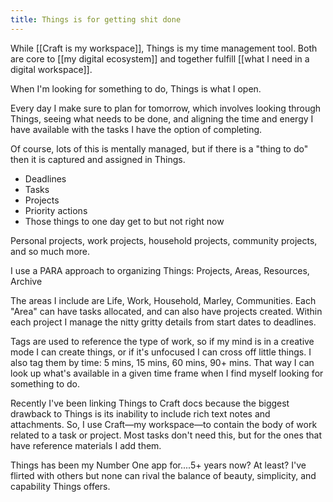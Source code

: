 ```yaml
---
title: Things is for getting shit done
---
```

While [[Craft is my workspace]], Things is my time management tool. Both are core to [[my digital ecosystem]] and together fulfill [[what I need in a digital workspace]].

When I'm looking for something to do, Things is what I open.

Every day I make sure to plan for tomorrow, which involves looking through Things, seeing what needs to be done, and aligning the time and energy I have available with the tasks I have the option of completing.

Of course, lots of this is mentally managed, but if there is a "thing to do" then it is captured and assigned in Things.

- Deadlines
- Tasks
- Projects
- Priority actions
- Those things to one day get to but not right now

Personal projects, work projects, household projects, community projects, and so much more.

I use a PARA approach to organizing Things: Projects, Areas, Resources, Archive

The areas I include are Life, Work, Household, Marley, Communities. Each "Area" can have tasks allocated, and can also have projects created. Within each project I manage the nitty gritty details from start dates to deadlines.

Tags are used to reference the type of work, so if my mind is in a creative mode I can create things, or if it's unfocused I can cross off little things. I also tag them by time: 5 mins, 15 mins, 60 mins, 90+ mins. That way I can look up what's available in a given time frame when I find myself looking for something to do.

Recently I've been linking Things to Craft docs because the biggest drawback to Things is its inability to include rich text notes and attachments. So, I use Craft—my workspace—to contain the body of work related to a task or project. Most tasks don't need this, but for the ones that have reference materials I add them.

Things has been my Number One app for....5+ years now? At least? I've flirted with others but none can rival the balance of beauty, simplicity, and capability Things offers.